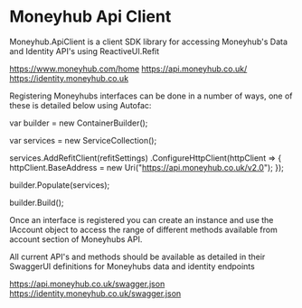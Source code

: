 # Moneyhub Api Client

Moneyhub.ApiClient is a client SDK library for accessing Moneyhub's Data and Identity API's using ReactiveUI.Refit

https://www.moneyhub.com/home
https://api.moneyhub.co.uk/
https://identity.moneyhub.co.uk

Registering Moneyhubs interfaces can be done in a number of ways, one of these is detailed below using Autofac:

var builder = new ContainerBuilder();

var services = new ServiceCollection();

services.AddRefitClient<IAccounts>(refitSettings)
    .ConfigureHttpClient(httpClient =>
    {
        httpClient.BaseAddress = new Uri("https://api.moneyhub.co.uk/v2.0");
    });
  
builder.Populate(services);

builder.Build();
  
Once an interface is registered you can create an instance and use the IAccount object to access the range of different methods available from account section of Moneyhubs API.
  
All current API's and methods should be available as detailed in their SwaggerUI definitions for Moneyhubs data and identity endpoints
  
https://api.moneyhub.co.uk/swagger.json
https://identity.moneyhub.co.uk/swagger.json
